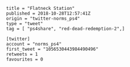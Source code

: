 ```
title = "Flatneck Station"
published = 2018-10-28T12:57:41Z
origin = "twitter-norms_ps4"
type = "tweet"
tag = [ "ps4share", "red-dead-redemption-2",]

[twitter]
account = "norms_ps4"
first_tweet = "1056530443984490496"
retweets = 1
favourites = 0
```

<p class='image'><img src='https://mnf.m17s.net/2018/10/28/DqmM1ooWoAAB-W6.jpg' alt=''></p>

